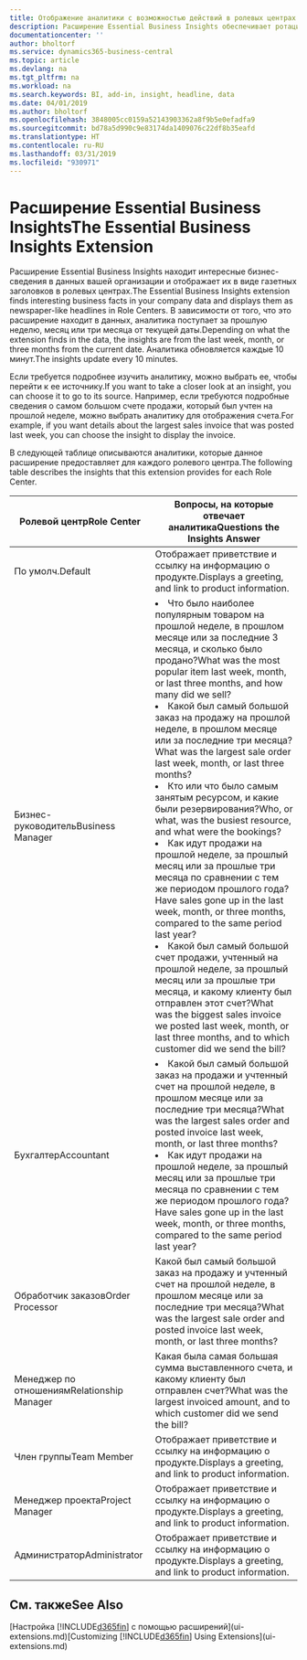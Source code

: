 ```yaml
---
title: Отображение аналитики с возможностью действий в ролевых центрах | Microsoft Docs
description: Расширение Essential Business Insights обеспечивает ротацию серий бизнес-аналитик в ролевых центрах.
documentationcenter: ''
author: bholtorf
ms.service: dynamics365-business-central
ms.topic: article
ms.devlang: na
ms.tgt_pltfrm: na
ms.workload: na
ms.search.keywords: BI, add-in, insight, headline, data
ms.date: 04/01/2019
ms.author: bholtorf
ms.openlocfilehash: 3848005cc0159a52143903362a8f9b5e0efadfa9
ms.sourcegitcommit: bd78a5d990c9e83174da1409076c22df8b35eafd
ms.translationtype: HT
ms.contentlocale: ru-RU
ms.lasthandoff: 03/31/2019
ms.locfileid: "930971"
---
```

# <a name="the-essential-business-insights-extension"></a><span data-ttu-id="c811d-103">Расширение Essential Business Insights</span><span class="sxs-lookup"><span data-stu-id="c811d-103">The Essential Business Insights Extension</span></span>
<span data-ttu-id="c811d-104">Расширение Essential Business Insights находит интересные бизнес-сведения в данных вашей организации и отображает их в виде газетных заголовков в ролевых центрах.</span><span class="sxs-lookup"><span data-stu-id="c811d-104">The Essential Business Insights extension finds interesting business facts in your company data and displays them as newspaper-like headlines in Role Centers.</span></span> <span data-ttu-id="c811d-105">В зависимости от того, что это расширение находит в данных, аналитика поступает за прошлую неделю, месяц или три месяца от текущей даты.</span><span class="sxs-lookup"><span data-stu-id="c811d-105">Depending on what the extension finds in the data, the insights are from the last week, month, or three months from the current date.</span></span> <span data-ttu-id="c811d-106">Аналитика обновляется каждые 10 минут.</span><span class="sxs-lookup"><span data-stu-id="c811d-106">The insights update every 10 minutes.</span></span>  

<span data-ttu-id="c811d-107">Если требуется подробнее изучить аналитику, можно выбрать ее, чтобы перейти к ее источнику.</span><span class="sxs-lookup"><span data-stu-id="c811d-107">If you want to take a closer look at an insight, you can choose it to go to its source.</span></span> <span data-ttu-id="c811d-108">Например, если требуются подробные сведения о самом большом счете продажи, который был учтен на прошлой неделе, можно выбрать аналитику для отображения счета.</span><span class="sxs-lookup"><span data-stu-id="c811d-108">For example, if you want details about the largest sales invoice that was posted last week, you can choose the insight to display the invoice.</span></span>

<span data-ttu-id="c811d-109">В следующей таблице описываются аналитики, которые данное расширение предоставляет для каждого ролевого центра.</span><span class="sxs-lookup"><span data-stu-id="c811d-109">The following table describes the insights that this extension provides for each Role Center.</span></span>

|<span data-ttu-id="c811d-110">Ролевой центр</span><span class="sxs-lookup"><span data-stu-id="c811d-110">Role Center</span></span>|<span data-ttu-id="c811d-111">Вопросы, на которые отвечает аналитика</span><span class="sxs-lookup"><span data-stu-id="c811d-111">Questions the Insights Answer</span></span>|
|----|-----|
|<span data-ttu-id="c811d-112">По умолч.</span><span class="sxs-lookup"><span data-stu-id="c811d-112">Default</span></span>|<span data-ttu-id="c811d-113">Отображает приветствие и ссылку на информацию о продукте.</span><span class="sxs-lookup"><span data-stu-id="c811d-113">Displays a greeting, and link to product information.</span></span>|
|<span data-ttu-id="c811d-114">Бизнес-руководитель</span><span class="sxs-lookup"><span data-stu-id="c811d-114">Business Manager</span></span>|<li> <span data-ttu-id="c811d-115">Что было наиболее популярным товаром на прошлой неделе, в прошлом месяце или за последние 3 месяца, и сколько было продано?</span><span class="sxs-lookup"><span data-stu-id="c811d-115">What was the most popular item last week, month, or last three months, and how many did we sell?</span></span><br><li> <span data-ttu-id="c811d-116">Какой был самый большой заказ на продажу на прошлой неделе, в прошлом месяце или за последние три месяца?</span><span class="sxs-lookup"><span data-stu-id="c811d-116">What was the largest sale order last week, month, or last three months?</span></span><br><li> <span data-ttu-id="c811d-117">Кто или что было самым занятым ресурсом, и какие были резервирования?</span><span class="sxs-lookup"><span data-stu-id="c811d-117">Who, or what, was the busiest resource, and what were the bookings?</span></span><br><li> <span data-ttu-id="c811d-118">Как идут продажи на прошлой неделе, за прошлый месяц или за прошлые три месяца по сравнении с тем же периодом прошлого года?</span><span class="sxs-lookup"><span data-stu-id="c811d-118">Have sales gone up in the last week, month, or three months, compared to the same period last year?</span></span><br><li> <span data-ttu-id="c811d-119">Какой был самый большой счет продажи, учтенный на прошлой неделе, за прошлый месяц или за прошлые три месяца, и какому клиенту был отправлен этот счет?</span><span class="sxs-lookup"><span data-stu-id="c811d-119">What was the biggest sales invoice we posted last week, month, or last three months, and to which customer did we send the bill?</span></span></li> |
|<span data-ttu-id="c811d-120">Бухгалтер</span><span class="sxs-lookup"><span data-stu-id="c811d-120">Accountant</span></span>|<li> <span data-ttu-id="c811d-121">Какой был самый большой заказ на продажи и учтенный счет на прошлой неделе, в прошлом месяце или за последние три месяца?</span><span class="sxs-lookup"><span data-stu-id="c811d-121">What was the largest sales order and posted invoice last week, month, or last three months?</span></span><br><li> <span data-ttu-id="c811d-122">Как идут продажи на прошлой неделе, за прошлый месяц или за прошлые три месяца по сравнении с тем же периодом прошлого года?</span><span class="sxs-lookup"><span data-stu-id="c811d-122">Have sales gone up in the last week, month, or three months, compared to the same period last year?</span></span> |
|<span data-ttu-id="c811d-123">Обработчик заказов</span><span class="sxs-lookup"><span data-stu-id="c811d-123">Order Processor</span></span>| <span data-ttu-id="c811d-124">Какой был самый большой заказ на продажу и учтенный счет на прошлой неделе, в прошлом месяце или за последние три месяца?</span><span class="sxs-lookup"><span data-stu-id="c811d-124">What was the largest sale order and posted invoice last week, month, or last three months?</span></span>|
|<span data-ttu-id="c811d-125">Менеджер по отношениям</span><span class="sxs-lookup"><span data-stu-id="c811d-125">Relationship Manager</span></span>| <span data-ttu-id="c811d-126">Какая была самая большая сумма выставленного счета, и какому клиенту был отправлен счет?</span><span class="sxs-lookup"><span data-stu-id="c811d-126">What was the largest invoiced amount, and to which customer did we send the bill?</span></span>|
|<span data-ttu-id="c811d-127">Член группы</span><span class="sxs-lookup"><span data-stu-id="c811d-127">Team Member</span></span>| <span data-ttu-id="c811d-128">Отображает приветствие и ссылку на информацию о продукте.</span><span class="sxs-lookup"><span data-stu-id="c811d-128">Displays a greeting, and link to product information.</span></span>|
|<span data-ttu-id="c811d-129">Менеджер проекта</span><span class="sxs-lookup"><span data-stu-id="c811d-129">Project Manager</span></span>| <span data-ttu-id="c811d-130">Отображает приветствие и ссылку на информацию о продукте.</span><span class="sxs-lookup"><span data-stu-id="c811d-130">Displays a greeting, and link to product information.</span></span>|
|<span data-ttu-id="c811d-131">Администратор</span><span class="sxs-lookup"><span data-stu-id="c811d-131">Administrator</span></span>| <span data-ttu-id="c811d-132">Отображает приветствие и ссылку на информацию о продукте.</span><span class="sxs-lookup"><span data-stu-id="c811d-132">Displays a greeting, and link to product information.</span></span>|

## <a name="see-also"></a><span data-ttu-id="c811d-133">См. также</span><span class="sxs-lookup"><span data-stu-id="c811d-133">See Also</span></span>
<span data-ttu-id="c811d-134">[Настройка [!INCLUDE[d365fin](includes/d365fin_md.md)] с помощью расширений](ui-extensions.md)</span><span class="sxs-lookup"><span data-stu-id="c811d-134">[Customizing [!INCLUDE[d365fin](includes/d365fin_md.md)] Using Extensions](ui-extensions.md)</span></span>
